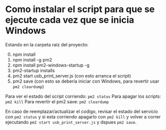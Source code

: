 # Como instalar el script para que se ejecute cada vez que se inicia Windows

Estando en la carpeta raíz del proyecto:

0. npm install
1. npm install -g pm2
2. npm install pm2-windows-startup -g
3. pm2-startup installs
4. pm2 start usb_print_server.js (con esto arranca el script)
5. pm2 save (con esto se debería iniciar con Windows, para revertir usar `pm2 cleardump`)

Para ver el estado del script corriendo: `pm2 status`
Para apagar los scripts: `pm2 kill`
Para revertir el pm2 save: `pm2 cleardump`

En caso de reemplazar/actualizar el codigo, revisar el estado del servicio con `pm2 status` y si esta corriendo
apagarlo con `pm2 kill` y volver a correr ejecutando `pm2 start usb_print_server.js` y dspues `pm2 save`.
